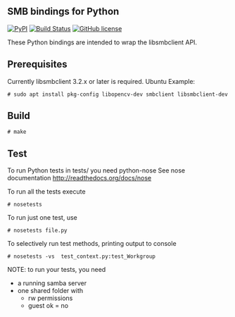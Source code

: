 SMB bindings for Python
-----------------------

[![PyPI](https://img.shields.io/pypi/v/pysmbc.svg)](https://pypi.python.org/pypi/pysmbc/)
[![Build Status](https://travis-ci.org/hamano/pysmbc.svg?branch=master)](https://travis-ci.org/hamano/pysmbc)
[![GitHub license](https://img.shields.io/github/license/hamano/pysmbc.svg)]()

These Python bindings are intended to wrap the libsmbclient API.


Prerequisites
------

Currently libsmbclient 3.2.x or later is required.  Ubuntu Example:
~~~
# sudo apt install pkg-config libopencv-dev smbclient libsmbclient-dev
~~~

Build
------
~~~
# make
~~~


Test
------

To run Python tests in tests/ you need python-nose
See nose documentation http://readthedocs.org/docs/nose

To run all the tests execute

~~~
# nosetests
~~~

To run just one test, use

~~~
# nosetests file.py
~~~

To selectively run test methods, printing output to console

~~~
# nosetests -vs  test_context.py:test_Workgroup
~~~

NOTE: to run your tests, you need

 * a running samba server 
 * one shared folder with 
	* rw permissions
 	* guest ok = no

